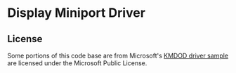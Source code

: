 # Display Miniport Driver

## License

Some portions of this code base are from Microsoft's [KMDOD driver sample](https://github.com/microsoft/Windows-driver-samples/tree/main/video/KMDOD) are licensed under the Microsoft Public License.